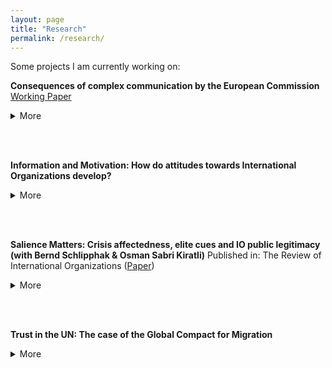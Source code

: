 ```yaml
---
layout: page
title: "Research"
permalink: /research/
---
```



Some projects I am currently working on:
<br/>

**Consequences of complex communication by the European Commission**
[Working Paper](/assets/WorkingPaperEC.pdf)
<details>
<summary>More</summary>

The European Union is the supranational institution with the most influence on national politics and one of the most publicly criticized. Faced with this increasing pressure, the EU needs to legitimize its’ actions to the general public. However, one crucial barrier to these attempts is the inherent difficulty of communicating the often highly technical decisions of the European Commission. As a result, communication attempts of the European Commission are exceedingly complex. What are the effects of this complex messaging on attitudes towards decisions of the European Commission? In a preregistered survey experiment (N=1200), I expose respondents to messages by the European Commission in both the original version and in a less complex but otherwise equivalent version. The results show that infringement procedures against Germany instigated by the European Commission are more likely to be accepted by german citizens when they are communicated in easy-to-understand language. Investigating the mechanisms behind that effect, I find that easier messaging is particularly effective for supporters of the European Union and for those interested in politics. 
</details>

<br/><br/>

**Information and Motivation: How do attitudes towards International Organizations develop?**
<details>
<summary>More</summary>
To explain the recent public contestation of International Organizations (IOs), researchers have often looked for micro-level explanations. Research has demonstrated that various factors influence attitudes towards IOs, ranging from characteristics of IOs themselves and the consequences of IO activity to contestation by political elites. However, citizens have very little ability or motivation to engage with information about these abstract issues. Instead, they might rely more on simple heuristics and rely on feelings of generalized trust or perceived familiarity of an institution. I argue that the effects of the proposed explanatory factors are conditional on individual psychological characteristics. I conducted a factorial survey experiment using a large sample of the German population (N=958), exposing participants to multiple fictitious IOs, their basic features, and domestic political elites’ reactions. Contrary to previous work on the effect of high international authority on individual attitudes, I find that German citizens do respond to information about international authority even in the presence of strong party cues. Moreover, these effects are more substantial for respondents motivated to engage in reflective reasoning. The results suggest that citizens can hold differentiated beliefs about IOs and do not always fall back on heuristic shortcuts.
</details>

<br/><br/>

**Salience Matters: Crisis affectedness, elite cues and IO public legitimacy (with Bernd Schlipphak & Osman Sabri Kiratli)**
Published in: The Review of International Organizations ([Paper](https://link.springer.com/article/10.1007/s11558-021-09452-y))
<details>
<summary>More</summary>
What effects do international crises have on the public legitimacy of International Organizations (IOs)? It might be the case that such crises make issue-relevant IOs more relevant. As a result, the public legitimacy of those IOs becomes more dependent on citizens’ crisis-induced worries, leading to a more positive view of those IOs. Additionally, as the higher salience also leads to higher levels of elite communication regarding IOs, elite blaming of the IOs during crises results in direct negative effects on public legitimacy beliefs on IOs. Finally, both the valence and content of the elite discourse additionally moderate the positive effects of crisis-induced worries. Implementing survey experiments on public legitimacy beliefs on the WHO during the COVID-19 crisis with about 4400 respondents in Austria, Germany and Turkey, we find preliminary evidence for these expectations
</details>

<br/><br/>

**Trust in the UN: The case of the Global Compact for Migration**
<details>
<summary>More</summary>
The Global Compact for Migration has been one of the most hotly debated UN agreements in recent years. Despite being a non-binding agreement, it generated strong opposition both from some governments (such as the United States and Hungary) and from domestic actors (right-wing parties in European democracies). A key argument from opponents of the GCM was the perceived reduction of national sovereignty caused by the agreement. Using the timing of interviews as a quasi-randomization strategy, I demonstrate that the discussions around the agreement had a negative effect on trust towards the UN in Germany. This effect is not present among respondents opposed to migration, indicating that the failure to find an agreement on international rules for safe migration led to disappointment in the UN. In a similar vein, in a representative survey experiment in Germany, I show that a binding GCM would have led to *increased* support. Together, my results indicate that increasing international authority can lead to higher trust in IOs.
</details>

<br/><br/>

